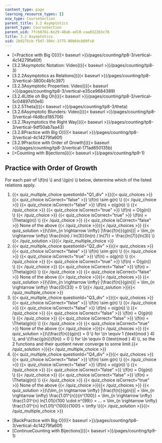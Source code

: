 ```yaml
---
content_type: page
learning_resource_types: []
ocw_type: CourseSection
parent_title: 3.2 Asymptotics
parent_type: CourseSection
parent_uid: 7fcb0761-6e29-48a6-ad10-caa832263c78
title: 3.2 Asymptotics
uid: 2b8275cb-f5d7-304c-3775-80b64cb09fc8
---
```


*   [\<Practice with Big O]({{< baseurl >}}/pages/counting/tp8-3/vertical-4c14279fa60f)
*   [3.2.1Asymptotic Notation: Video]({{< baseurl >}}/pages/counting/tp8-3)
*   [3.2.2Asymptotics as Relations]({{< baseurl >}}/pages/counting/tp8-3/vertical-3800c4b1c397)
*   [3.2.3Asymptotic Properties: Video]({{< baseurl >}}/pages/counting/tp8-3/vertical-e35ce9684389)
*   [3.2.4Little oh Big Oh]({{< baseurl >}}/pages/counting/tp8-3/vertical-5c04897d10e6)
*   [3.2.5Theta]({{< baseurl >}}/pages/counting/tp8-3/theta)
*   [3.2.6Asymptotic Blunders: Video]({{< baseurl >}}/pages/counting/tp8-3/vertical-f4d8cd185706)
*   [3.2.7Asymptotics the Right Way]({{< baseurl >}}/pages/counting/tp8-3/vertical-9df50ab7aa43)
*   [3.2.8Practice with Big O]({{< baseurl >}}/pages/counting/tp8-3/vertical-4c14279fa60f)
*   [3.2.9Practice with Order of Growth]({{< baseurl >}}/pages/counting/tp8-3/vertical-171ad650135b)
*   [\>Counting with Bijections]({{< baseurl >}}/pages/counting/tp9-1)

Practice with Order of Growth
-----------------------------

  

For each pair of \\(f(n) \\) and \\(g(n) \\) below, determine which of the listed relations apply.

1.  {{< quiz_multiple_choice questionId="Q1_div" >}}{{< quiz_choices >}}{{< quiz_choice isCorrect="false" >}}&nbsp;\\(f(n) \\sim g(n) \\)&nbsp;{{< /quiz_choice >}}
    {{< quiz_choice isCorrect="false" >}}&nbsp;\\(f(n) = o(g(n)) \\)&nbsp;{{< /quiz_choice >}}
    {{< quiz_choice isCorrect="true" >}}&nbsp;\\(f(n) = O(g(n)) \\)&nbsp;{{< /quiz_choice >}}
    {{< quiz_choice isCorrect="true" >}}&nbsp;\\(f(n) = \\Theta(g(n)) \\)&nbsp;{{< /quiz_choice >}}
    {{< quiz_choice isCorrect="false" >}}&nbsp;None of the above&nbsp;{{< /quiz_choice >}}{{< /quiz_choices >}}
    {{< quiz_solution >}}\\(\\lim\_{n \\rightarrow \\infty} |\\frac{f(n)}{g(n)}| = \\lim\_{n \\rightarrow \\infty} \\frac{ln(n) / ln(3)}{ln(n) / ln(7)} = \\frac{ln(7)}{ln(3)} \\){{< /quiz_solution >}}{{< /quiz_multiple_choice >}}
2.  {{< quiz_multiple_choice questionId="Q2_div" >}}{{< quiz_choices >}}{{< quiz_choice isCorrect="false" >}}&nbsp;\\(f(n) \\sim g(n) \\)&nbsp;{{< /quiz_choice >}}
    {{< quiz_choice isCorrect="true" >}}&nbsp;\\(f(n) = o(g(n)) \\)&nbsp;{{< /quiz_choice >}}
    {{< quiz_choice isCorrect="true" >}}&nbsp;\\(f(n) = O(g(n)) \\)&nbsp;{{< /quiz_choice >}}
    {{< quiz_choice isCorrect="false" >}}&nbsp;\\(f(n) = \\Theta(g(n)) \\)&nbsp;{{< /quiz_choice >}}
    {{< quiz_choice isCorrect="false" >}}&nbsp;None of the above&nbsp;{{< /quiz_choice >}}{{< /quiz_choices >}}
    {{< quiz_solution >}}\\(\\lim\_{n \\rightarrow \\infty} |\\frac{f(n)}{g(n)}| = \\lim\_{n \\rightarrow \\infty} \\frac{0}{33} = 0 \\){{< /quiz_solution >}}{{< /quiz_multiple_choice >}}
3.  {{< quiz_multiple_choice questionId="Q3_div" >}}{{< quiz_choices >}}{{< quiz_choice isCorrect="false" >}}&nbsp;\\(f(n) \\sim g(n) \\)&nbsp;{{< /quiz_choice >}}
    {{< quiz_choice isCorrect="false" >}}&nbsp;\\(f(n) = o(g(n)) \\)&nbsp;{{< /quiz_choice >}}
    {{< quiz_choice isCorrect="false" >}}&nbsp;\\(f(n) = O(g(n)) \\)&nbsp;{{< /quiz_choice >}}
    {{< quiz_choice isCorrect="false" >}}&nbsp;\\(f(n) = \\Theta(g(n)) \\)&nbsp;{{< /quiz_choice >}}
    {{< quiz_choice isCorrect="true" >}}&nbsp;None of the above&nbsp;{{< /quiz_choice >}}{{< /quiz_choices >}}
    {{< quiz_solution >}}\\(\\frac{f(n)}{g(n)} = 0 \\) for \\(n \\equiv 1 (\\text{mod } 4) \\), and \\(\\frac{g(n)}{f(n)} = 0 \\) for \\(n \\equiv 0 (\\text{mod } 4) \\), so the 2 functions and their quotient never converge to some limit.{{< /quiz_solution >}}{{< /quiz_multiple_choice >}}
4.  {{< quiz_multiple_choice questionId="Q4_div" >}}{{< quiz_choices >}}{{< quiz_choice isCorrect="false" >}}&nbsp;\\(f(n) \\sim g(n) \\)&nbsp;{{< /quiz_choice >}}
    {{< quiz_choice isCorrect="false" >}}&nbsp;\\(f(n) = o(g(n)) \\)&nbsp;{{< /quiz_choice >}}
    {{< quiz_choice isCorrect="false" >}}&nbsp;\\(f(n) = O(g(n)) \\)&nbsp;{{< /quiz_choice >}}
    {{< quiz_choice isCorrect="false" >}}&nbsp;\\(f(n) = \\Theta(g(n)) \\)&nbsp;{{< /quiz_choice >}}
    {{< quiz_choice isCorrect="true" >}}&nbsp;None of the above&nbsp;{{< /quiz_choice >}}{{< /quiz_choices >}}
    {{< quiz_solution >}}\\(\\lim\_{n \\rightarrow \\infty} |\\frac{f(n)}{g(n)}| = \\lim\_{n \\rightarrow \\infty} \\frac{1.01^{n}}{n^{100}} = \\lim\_{n \\rightarrow \\infty} \\frac{1.01^{n} ln(1.01)}{100 \\cdot n^{99}} = ... = \\lim\_{n \\rightarrow \\infty} \\frac{1.01^{n} ln(1.01)^{100}}{100!} = \\infty \\){{< /quiz_solution >}}{{< /quiz_multiple_choice >}}

*   [BackPractice with Big O]({{< baseurl >}}/pages/counting/tp8-3/vertical-4c14279fa60f)
*   [ContinueCounting with Bijections]({{< baseurl >}}/pages/counting/tp9-1)
